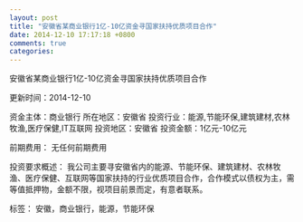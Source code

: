 ```yaml
---
layout: post
title: "安徽省某商业银行1亿-10亿资金寻国家扶持优质项目合作"
date: 2014-12-10 17:17:18 +0800
comments: true
categories: 
---
```

安徽省某商业银行1亿-10亿资金寻国家扶持优质项目合作



更新时间：2014-12-10

资金主体：商业银行
所在地区：安徽省
投资行业：能源,节能环保,建筑建材,农林牧渔,医疗保健,IT互联网
投资地区：安徽省
投资金额：1亿元-10亿元

前期费用：
无任何前期费用

投资要求概述：
我公司主要寻安徽省内的能源、节能环保、建筑建材、农林牧渔、医疗保健、互联网等国家扶持的行业优质项目合作，合作模式以债权为主，需等值抵押物，金额不限，视项目前景而定，有意者联系。

标签：
安徽，商业银行，能源，节能环保

